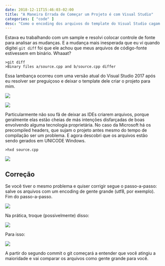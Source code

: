 ```yaml
---
date: 2018-12-11T15:46:03-02:00
title: "A Maneira Errada de Começar um Projeto é com Visual Studio"
categories: [ "code" ]
desc: "Como o encoding dos arquivos do template do Visual Studio cagam o próprio controle de fonte que a Microsoft recomenda."
---
```

Estava eu trabalhando com um sample e resolvi colocar controle de fonte para analisar as mudanças. E a mudança mais inesperada que eu vi quando digitei `git diff` foi que ele achou que meus arquivos de código-fonte estivessem em binário. Whaaat?

```
>git diff
>Binary files a/source.cpp and b/source.cpp differ
```

Essa lambança ocorreu com uma versão atual do Visual Studio 2017 após eu resolver ser preguiçoso e deixar o template dele criar o projeto para mim.

![](https://i.imgur.com/P7qCAHy.png)

![](https://i.imgur.com/byVVnv2.png)

Particularmente não sou fã de deixar as IDEs criarem arquivos, porque geralmente elas estão cheias de más intenções disfarçadas de boas envolvendo alguma tecnologia proprietária. No caso da Microsoft há os precompiled headers, que sujam o projeto antes mesmo do tempo de compilação ser um problema. E agora descobri que os arquivos estão sendo gerados em UNICODE Windows.

```
>hxd source.cpp
```

![](https://i.imgur.com/lXl446e.png)

## Correção

Se você tiver o mesmo problema e quiser corrigir segue o passo-a-passo: salve os arquivos com um encoding de gente grande (utf8, por exemplo). Fim do passo-a-passo.

![](https://i.imgur.com/Sp5ZU0F.png)

Na prática, troque (possivelmente) disso:

![](https://i.imgur.com/yh7U0Up.png)

Para isso:

![](https://i.imgur.com/brifIMi.png)

A partir do segundo commit o git começará a entender que você atingiu a maioridade e vai comparar os arquivos como gente grande para você.

